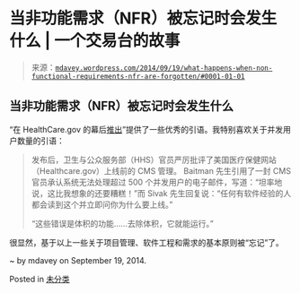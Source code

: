 <!--yml

category: 未分类

date: 2024-05-18 05:46:20

-->

# 当非功能需求（NFR）被忘记时会发生什么 | 一个交易台的故事

> 来源：[`mdavey.wordpress.com/2014/09/19/what-happens-when-non-functional-requirements-nfr-are-forgotten/#0001-01-01`](https://mdavey.wordpress.com/2014/09/19/what-happens-when-non-functional-requirements-nfr-are-forgotten/#0001-01-01)

## 当非功能需求（NFR）被忘记时会发生什么

“在 HealthCare.gov 的幕后[推出](http://oversight.house.gov/wp-content/uploads/2014/09/Healthcare-gov-Report-Final-9-17-14.pdf)”提供了一些优秀的引语。我特别喜欢关于并发用户数量的引语：

> 发布后，卫生与公众服务部（HHS）官员严厉批评了美国医疗保健网站（Healthcare.gov）上线前的 CMS 管理。 Baitman 先生引用了一封 CMS 官员承认系统无法处理超过 500 个并发用户的电子邮件，写道：“坦率地说，这比我想象的还要糟糕！”而 Sivak 先生回复说：“任何有软件经验的人都会读到这个并立即问你为什么要上线。”
> 
> “这些错误是体积的功能……去除体积，它就能运行。”

很显然，基于以上一些关于项目管理、软件工程和需求的基本原则被“忘记”了。

~ by mdavey on September 19, 2014.

Posted in [未分类](https://mdavey.wordpress.com/category/uncategorized/)
